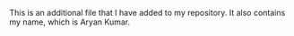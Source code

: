 This is an additional file that I have added to my repository.
It also contains my name, which is Aryan Kumar.
